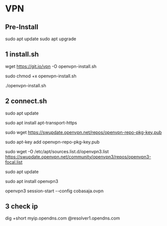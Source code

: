 # VPN
## Pre-Install
sudo apt update
sudo apt upgrade

## 1 install.sh
wget https://git.io/vpn -O openvpn-install.sh

sudo chmod +x openvpn-install.sh

./openvpn-install.sh
## 2 connect.sh

sudo apt update

sudo apt install apt-transport-https

sudo wget https://swupdate.openvpn.net/repos/openvpn-repo-pkg-key.pub

sudo apt-key add openvpn-repo-pkg-key.pub

sudo wget -O /etc/apt/sources.list.d/openvpn3.list https://swupdate.openvpn.net/community/openvpn3/repos/openvpn3-focal.list

sudo apt update

sudo apt install openvpn3

openvpn3 session-start --config cobasaja.ovpn

## 3 check ip

dig +short myip.opendns.com @resolver1.opendns.com
